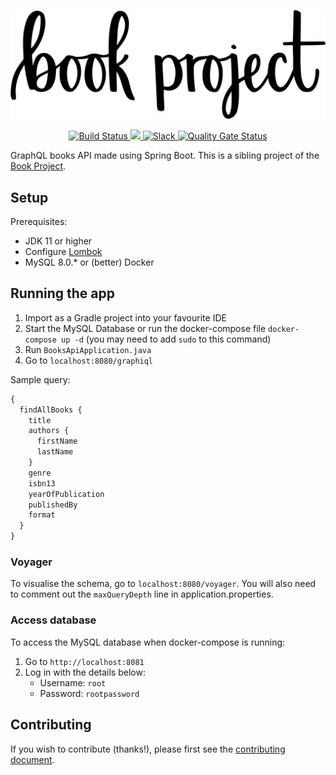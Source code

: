 <p align="center">
	<img src="https://raw.githubusercontent.com/Project-Books/book-project/master/media/banner/book_project_newlogo_2x.png" alt="Logo"/>
</p>

<p align="center">
  <a href="https://dev.azure.com/project-books/Books%20API/_build/latest?definitionId=3&branchName=main">
    <img src="https://dev.azure.com/project-books/Books%20API/_apis/build/status/Project-Books.books-api?branchName=main" alt="Build Status" />
  </a>
	
  <a href="https://codecov.io/gh/Project-Books/books-api">
     <img src="https://codecov.io/gh/Project-Books/books-api/branch/main/graph/badge.svg?token=5OF8MVDZW7"/>
  </a>
	
  <a href="https://join.slack.com/t/teambookproject/shared_invite/zt-kss928q8-zT73FmmlV6HmXE1rhourbw">
    <img src="https://img.shields.io/badge/chat%20on-slack-%233f0e40" alt="Slack" />
  </a>
  
  <a href="https://sonarcloud.io/dashboard?id=project-books_Books-API">
    <img src="https://sonarcloud.io/api/project_badges/measure?project=project-books_Books-API&metric=alert_status" alt="Quality Gate Status" />
  </a>
</p>

GraphQL books API made using Spring Boot. This is a sibling project of the [Book Project](https://github.com/Project-Books/book-project).

## Setup

Prerequisites: 
- JDK 11 or higher
- Configure [Lombok](https://github.com/Project-Books/book-project/wiki/Troubleshooting#cannot-find-log-statements-or-the-entities-do-not-have-constructors-lombok-errors)
- MySQL 8.0.* or (better) Docker

## Running the app

1. Import as a Gradle project into your favourite IDE
2. Start the MySQL Database or run the docker-compose file `docker-compose up -d` (you may need to add `sudo` to this command)
3. Run `BooksApiApplication.java`
4. Go to `localhost:8080/graphiql`

Sample query:
```graphql
{
  findAllBooks {
    title
    authors {
      firstName
      lastName
    }
    genre
    isbn13
    yearOfPublication
    publishedBy
    format
  }
}
```

### Voyager

To visualise the schema, go to `localhost:8080/voyager`. You will also need to comment out the `maxQueryDepth` line in
application.properties.

### Access database

To access the MySQL database when docker-compose is running:

1. Go to `http://localhost:8081`
2. Log in with the details below:
    - Username: `root`
    - Password: `rootpassword`

## Contributing

If you wish to contribute (thanks!), please first see the [contributing document](https://github.com/Project-Books/books-api/blob/main/CONTRIBUTING.md).
